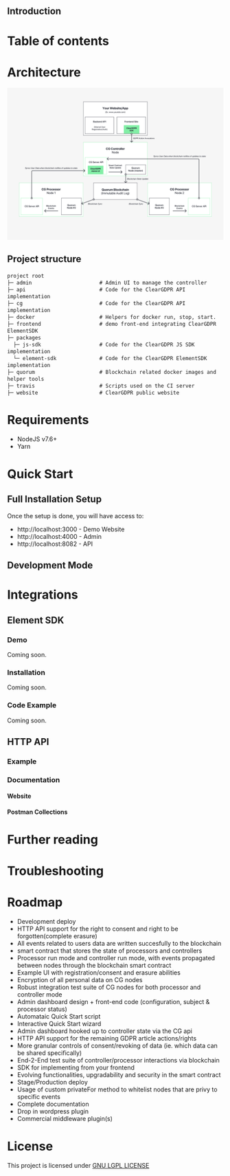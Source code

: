## Introduction

# Table of contents

# Architecture
![ClearGDPR Architecture](/docs/diagram.png)
## Project structure

```
project root
├─ admin                      # Admin UI to manage the controller
├─ api                        # Code for the ClearGDPR API implementation
├─ cg                         # Code for the ClearGDPR API implementation
├─ docker                     # Helpers for docker run, stop, start.
├─ frontend                   # demo front-end integrating ClearGDPR ElementSDK
├─ packages
  ├─ js-sdk                   # Code for the ClearGDPR JS SDK implementation
  └─ element-sdk              # Code for the ClearGDPR ElementSDK implementation
├─ quorum                     # Blockchain related docker images and helper tools
├─ travis                     # Scripts used on the CI server
├─ website                    # ClearGDPR public website
```

# Requirements
- NodeJS v7.6+
- Yarn
# Quick Start

## Full Installation Setup

Once the setup is done, you will have access to:
- http://localhost:3000 - Demo Website
- http://localhost:4000 - Admin
- http://localhost:8082 - API

## Development Mode

# Integrations

## Element SDK

### Demo
Coming soon.

### Installation
Coming soon.

### Code Example
Coming soon.

## HTTP API
### Example

### Documentation
#### Website
#### Postman Collections
# Further reading
# Troubleshooting
# Roadmap

* Development deploy  
* HTTP API support for the right to consent and right to be forgotten(complete erasure)
* All events related to users data are written succesfully to the blockchain
* smart contract that stores the state of processors and controllers
* Processor run mode and controller run mode, with events propagated between nodes through the blockchain smart contract
* Example UI with registration/consent and erasure abilities
* Encryption of all personal data on CG nodes
* Robust integration test suite of CG nodes for both processor and controller mode
* Admin dashboard design + front-end code (configuration, subject & processor status)
* Automataic Quick Start script
* Interactive Quick Start wizard
* Admin dashboard hooked up to controller state via the CG api
* HTTP API support for the remaining GDPR article actions/rights
* More granular controls of consent/revoking of data (ie. which data can be shared specifically)
* End-2-End test suite of controller/processor interactions via blockchain
* SDK for implementing from your frontend
* Evolving functionalities, upgradability and security in the smart contract
* Stage/Production deploy
* Usage of custom privateFor method to whitelist nodes that are privy to specific events
* Complete documentation
* Drop in wordpress plugin
* Commercial middleware plugin(s)

# License

This project is licensed under [GNU LGPL LICENSE](LICENSE)
